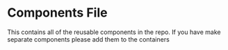 # Components File

This contains all of the reusable components in the repo. If you have make separate components please add them to the containers
